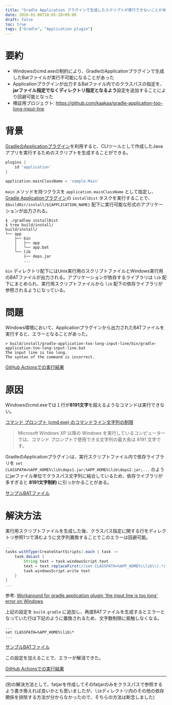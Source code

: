 ```yaml
---
title: "Gradle Application プラグインで生成したスクリプトが実行できないことがある"
date: 2020-01-06T18:05:18+09:00
draft: false
toc: true
tags: ["Gradle", "Application plugin"]
---
```


# 要約
* Windowsのcmd.exeの制約により、GradleのApplicationプラグインで生成したBatファイルが実行不可能になることがあった
* Applicationプラグインが出力するBatファイル内でのクラスパスの指定を、**jarファイル指定でなくディレクトリ指定となるよう**設定を追加することにより回避可能となった
* 検証用プロジェクト: https://github.com/kaakaa/gradle-application-too-long-input-line

# 背景
[GradleのApplicationプラグイン](https://docs.gradle.org/current/userguide/application_plugin.html)を利用すると、CLIツールとして作成したJavaアプリを実行するためのスクリプトを生成することができる。

```build.gradle
plugins {
    id 'application'
}

application.mainClassName = 'sample.Main'
```

`main` メソッドを持つクラスを `application.mainClassName` として指定し、[Gradle Applicationプラグイン](https://docs.gradle.org/current/userguide/application_plugin.html)の `installDist` タスクを実行することで、`$buildDir/install/${APPLICATION_NAME}` 配下に実行可能な形式のアプリケーションが出力される。

```
$ ./gradlew installDist
$ tree build/install/
build/install/
└── app
    ├── bin
    │   ├── app
    │   └── app.bat
    └── lib
        ├── deps.jar
        ...
```

`bin` ディレクトリ配下にはUnix実行用のスクリプトファイルとWindows実行用のBATファイルが出力される。アプリケーションが依存するライブラリは `lib` 配下にまとめられ、実行用スクリプトファイルから `lib` 配下の依存ライブラリが参照されるようになっている。

# 問題
Windows環境において、Applicationプラグインから出力されたBATファイルを実行すると、エラーとなることがあった。

```
> build/install/gradle-application-too-long-input-line/bin/gradle-application-too-long-input-line.bat
The input line is too long.
The syntax of the command is incorrect.
```

[GitHub Actionsでの実行結果](https://github.com/kaakaa/gradle-application-too-long-input-line/commit/db4f53c31faabe65d4682ef091002abf82c8e754/checks?check_suite_id=385831791#step:5:7)


# 原因
Windowsのcmd.exeでは１行が**8191文字**を超えるようなコマンドは実行できない。

[コマンド プロンプト \(cmd\.exe\) のコマンドライン文字列の制限](https://support.microsoft.com/ja-jp/help/830473/command-prompt-cmd-exe-command-line-string-limitation)

> Microsoft Windows XP 以降の Windows を実行しているコンピューターでは、コマンド プロンプトで使用できる文字列の最大長は 8191 文字です。

GradleのApplicationプラグインは、実行スクリプトファイル内で依存ライブラリを `set CLASSPATH=%APP_HOME%\lib\deps1.jar;%APP_HOME%\lib\deps2.jar;...` のようにjarファイル単位でクラスパス文字列に結合しているため、依存ライブラリが多すぎると **8191文字制約** に引っかかることがある。

[サンプルBATファイル](https://github.com/kaakaa/gradle-application-too-long-input-line/blob/9aa12fa00228b8240679b32a5f80e3514a1f2b9d/build/install/gradle-application-too-long-input-line/bin/gradle-application-too-long-input-line.bat#L82)


# 解決方法
実行用スクリプトファイルを生成した後、クラスパス指定に関する行をディレクトリ参照1つで済むように文字列置換することでこのエラーは回避可能。

```build.gradle
...
tasks.withType(CreateStartScripts).each { task ->
    task.doLast {
        String text = task.windowsScript.text
        text = text.replaceFirst(/(set CLASSPATH=%APP_HOME%\\lib\\).*/, { "${it[1]}*" })
        task.windowsScript.write text
    }
}
...
```
参考: [Workaround for gradle application plugin 'the input line is too long' error on Windows](https://gist.github.com/jlmelville/2bfe9277e9e2c0ff79b6)

上記の設定を `build.gradle` に追加し、再度BATファイルを生成するとエラーとなっていた行は下記のように置換されるため、文字数制限に抵触しなくなる。

```
...
set CLASSPATH=%APP_HOME%\lib\*
...
```
[サンプルBATファイル](https://github.com/kaakaa/gradle-application-too-long-input-line/blob/master/build/install/gradle-application-too-long-input-line/bin/gradle-application-too-long-input-line.bat#L82
)

この設定を加えることで、エラーが解消できた。

[GitHub Actionsでの実行結果](https://github.com/kaakaa/gradle-application-too-long-input-line/commit/0eb5385d110c4e56ff7a288ac8fba120c73d2b1a/checks?check_suite_id=385886281#step:5:7)


---

(別の解決方法として、fatjarを作成してそのfatjarのみをクラスパスで参照するよう書き換えれば良いかとも思いましたが、`lib`ディレクトリ内のその他の依存関係を排除する方法が分からなかったので、そちらの方法は断念しました)

